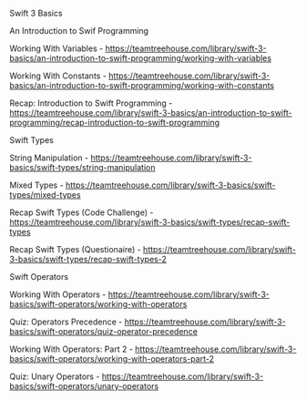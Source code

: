 Swift 3 Basics

An Introduction to Swif Programming

Working With Variables - https://teamtreehouse.com/library/swift-3-basics/an-introduction-to-swift-programming/working-with-variables

Working With Constants - https://teamtreehouse.com/library/swift-3-basics/an-introduction-to-swift-programming/working-with-constants

Recap: Introduction to Swift Programming - https://teamtreehouse.com/library/swift-3-basics/an-introduction-to-swift-programming/recap-introduction-to-swift-programming

Swift Types

String Manipulation - https://teamtreehouse.com/library/swift-3-basics/swift-types/string-manipulation

Mixed Types - https://teamtreehouse.com/library/swift-3-basics/swift-types/mixed-types

Recap Swift Types (Code Challenge) - https://teamtreehouse.com/library/swift-3-basics/swift-types/recap-swift-types

Recap Swift Types (Questionaire) - https://teamtreehouse.com/library/swift-3-basics/swift-types/recap-swift-types-2

Swift Operators

Working With Operators - https://teamtreehouse.com/library/swift-3-basics/swift-operators/working-with-operators

Quiz: Operators Precedence - https://teamtreehouse.com/library/swift-3-basics/swift-operators/quiz-operator-precedence

Working With Operators: Part 2 - https://teamtreehouse.com/library/swift-3-basics/swift-operators/working-with-operators-part-2

Quiz: Unary Operators - https://teamtreehouse.com/library/swift-3-basics/swift-operators/unary-operators

